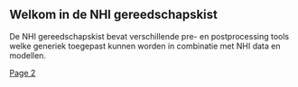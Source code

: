 ## Welkom in de NHI gereedschapskist
De NHI gereedschapskist bevat verschillende pre- en postprocessing tools welke generiek toegepast kunnen worden in combinatie met NHI data en modellen.

<a href="https://github.com/SIF-framework/SIF-tools/README.md">Page 2</a>
